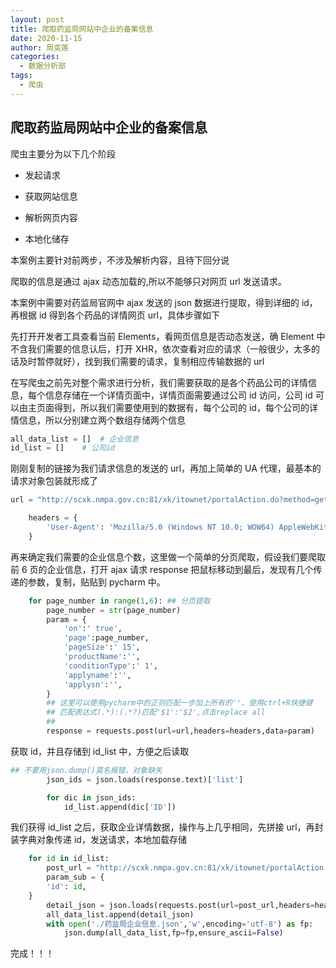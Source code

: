 ```yaml
---
layout: post
title: 爬取药监局网站中企业的备案信息
date: 2020-11-15
author: 周奕莲
categories:
  - 数据分析部
tags:
  - 爬虫
---
```


## 爬取药监局网站中企业的备案信息

爬虫主要分为以下几个阶段

- 发起请求

- 获取网站信息

- 解析网页内容

- 本地化储存

本案例主要针对前两步，不涉及解析内容，且待下回分说

爬取的信息是通过 ajax 动态加载的,所以不能够只对网页 url 发送请求。

本案例中需要对药监局官网中 ajax 发送的 json 数据进行提取，得到详细的 id，再根据 id 得到各个药品的详情网页 url，具体步骤如下

先打开开发者工具查看当前 Elements，看网页信息是否动态发送，确 Element 中不含我们需要的信息认后，打开 XHR，依次查看对应的请求（一般很少，太多的话及时暂停就好），找到我们需要的请求，复制相应传输数据的 url

在写爬虫之前先对整个需求进行分析，我们需要获取的是各个药品公司的详情信息，每个信息存储在一个详情页面中，详情页面需要通过公司 id 访问，公司 id 可以由主页面得到，所以我们需要使用到的数据有，每个公司的 id，每个公司的详情信息，所以分别建立两个数组存储两个信息

```python
all_data_list = []	# 企业信息
id_list = []	# 公司id
```

刚刚复制的链接为我们请求信息的发送的 url，再加上简单的 UA 代理，最基本的请求对象包装就形成了

```python
url = "http://scxk.nmpa.gov.cn:81/xk/itownet/portalAction.do?method=getXkzsList"

    headers = {
        'User-Agent': 'Mozilla/5.0 (Windows NT 10.0; WOW64) AppleWebKit/537.36 (KHTML, like Gecko) Chrome/77.0.3865.35 Safari/537.36'
    }
```

再来确定我们需要的企业信息个数，这里做一个简单的分页爬取，假设我们要爬取前 6 页的企业信息，打开 ajax 请求 response 把鼠标移动到最后，发现有几个传递的参数，复制，贴贴到 pycharm 中。

```python
    for page_number in range(1,6): ## 分页提取
        page_number = str(page_number)
        param = {
            'on':' true',
            'page':page_number,
            'pageSize':' 15',
            'productName':'',
            'conditionType':' 1',
            'applyname':'',
            'applysn':'',
        }
	    ## 这里可以使用pycharm中的正则匹配一步加上所有的''，使用ctrl+R快捷键
        ## 匹配表达式(.*):(.*?)匹配'$1':'$2',点击replace all
        ##
        response = requests.post(url=url,headers=headers,data=param)	# requests对象封装并发送请求
```

获取 id，并且存储到 id_list 中，方便之后读取

```python
## 不要用json.dump()莫名报错，对象缺失
        json_ids = json.loads(response.text)['list']

        for dic in json_ids:
            id_list.append(dic['ID'])
```

我们获得 id_list 之后，获取企业详情数据，操作与上几乎相同，先拼接 url，再封装字典对象传递 id，发送请求，本地加载存储

```python
    for id in id_list:
        post_url = "http://scxk.nmpa.gov.cn:81/xk/itownet/portalAction.do?method=getXkzsById"
        param_sub = {
        'id': id,
    }
        detail_json = json.loads(requests.post(url=post_url,headers=headers,data=param_sub).text)
        all_data_list.append(detail_json)
        with open('./药监局企业信息.json','w',encoding='utf-8') as fp:
            json.dump(all_data_list,fp=fp,ensure_ascii=False)
```

完成！！！
